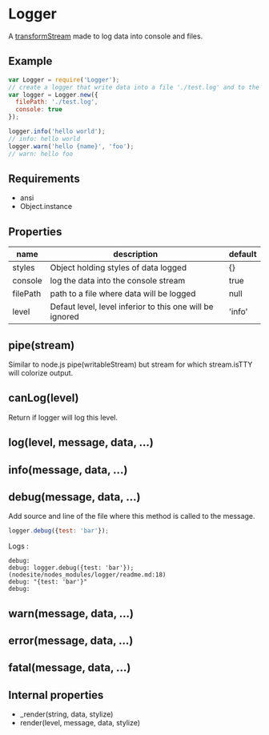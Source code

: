 Logger
=============

A [transformStream](http://nodejs.org/api/stream.html#stream_class_stream_transform_1) made to log data into console and files.

## Example

```javascript
var Logger = require('Logger');
// create a logger that write data into a file './test.log' and to the console
var logger = Logger.new({
  filePath: './test.log',
  console: true
});

logger.info('hello world');
// info: hello world
logger.warn('hello {name}', 'foo');
// warn: hello foo
```

## Requirements

- ansi
- Object.instance

## Properties

name | description | default
---- | ----------- | --------------
styles | Object holding styles of data logged | {}
console | log the data into the console stream | true
filePath | path to a file where data will be logged | null
level | Defaut level, level inferior to this one will be ignored | 'info'

## pipe(stream)

Similar to node.js pipe(writableStream) but stream for which stream.isTTY will colorize output.

## canLog(level)

Return if logger will log this level. 

## log(level, message, data, ...)


## info(message, data, ...)


## debug(message, data, ...)

Add source and line of the file where this method is called to the message.

```javascript
logger.debug({test: 'bar'});
```

Logs :
```
debug:
debug: logger.debug({test: 'bar'}); (nodesite/nodes_modules/logger/readme.md:18)
debug: "{test: 'bar'}"
debug:
```

## warn(message, data, ...)


## error(message, data, ...)


## fatal(message, data, ...)


## Internal properties
- _render(string, data, stylize)
- render(level, message, data, stylize)

